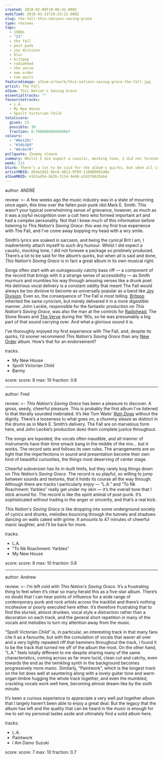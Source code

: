 ```yaml
---
created: 2018-02-08T18:00:42.000Z
modified: 2018-03-21T20:23:22.000Z
slug: the-fall-this-nations-saving-grace
type: reviews
tags:
  - 1980s
  - "23"
  - the fall
  - post punk
  - joy division
  - blur
  - britpop
  - radiohead
  - the verve
  - new order
  - tom waits
featuredimage: album-artwork/this-nations-saving-grace-the-fall.jpg
artist: The Fall
album: This Nation's Saving Grace
essentialtracks: ""
favouritetracks:
  - L.A.
  - My New House
  - Spoilt Victorian Child
totalscore:
  given: 23
  possible: 30
  fraction: 0.7666666666666667
colours:
  - "#0e120c"
  - "#36b389"
  - "#6c6e70"
pullquote: Chummy sleaze
summary: Whilst I did expect a caustic, mocking tone, I did not foresee a package so pristinely produced. There’s a lot to be said for the album's quirks, but when all is said and done, This Nation’s Saving Grace is in fact a great album in its own musical right.
week: 131
blurb: There’s a lot to be said for the album's quirks, but when all is said and done, This Nation’s Saving Grace is in fact a great album in its own right.
artistMBID: d5da1841-9bc8-4813-9f89-11098090148e
albumMBID: e163ed54-842b-3114-9e98-a2d376029abd
---
```

author: ANDRÉ

review: >-
  A few weeks ago the music industry was in a state of mourning once again, this time over the fallen post-punk idol Mark E. Smith. This wasn’t your typical overwhelming sense of grievance, however, as much as it was a joyful recognition over a cult hero who formed important art and had a complex personality. Not that I knew much of this information before listening to *This Nation’s Saving Grace*: this was my first true experience with The Fall, and I’ve come away bopping my head with a wry smile. 
  
  Smith’s lyrics are soaked in sarcasm, and being the cynical Brit I am, I inadvertently attach myself to such dry humour. Whilst I did expect a caustic, mocking tone, I did not foresee a package so pristinely produced. There’s a lot to be said for the album’s quirks, but when all is said and done, *This Nation’s Saving Grace* is in fact a great album in its own musical right.

  Songs often start with an outrageously catchy bass riff — a component of the record that brings with it a strange sense of accessibility — as Smith murmurs and mumbles his way through amusing verses like a drunk poet. His delirious vocal delivery is a constant oddity that meant The Fall would always be too divisive to become as universally popular as a band like [Joy Division](/reviews/joy-division-unknown-pleasures/). Even so, the consequence of The Fall is most telling. [Britpop](/reviews/blur-modern-life-is-rubbish/) inherited the same cynicism, but merely delivered it in a more digestible manner. John Leckie, responsible for the fantastic production on *This Nation’s Saving Grace*, was also the man at the controls for [Radiohead](/reviews/radiohead-ok-computer/), The Stone Roses and [The Verve](/reviews/the-verve-urban-hymns/) during the ’90s, so he was presumably a big part of that sound carrying over. And what a glorious sound it is. 
  
  I’ve thoroughly enjoyed my first experience with The Fall, and, despite its quirks, I’d sooner recommend *This Nation’s Saving Grace* than any [New Order](/reviews/new-order-power-corruption-and-lies/) album. How’s that for an endorsement?

tracks:
  - My New House
  - ­­Spoilt Victorian Child
  - ­­Barmy

score:
  score: 8
  max: 10
  fraction: 0.8

---
author: Fred

review: >-
  *This Nation’s Saving Grace* has been a pleasure to discover. A gross, seedy, cheerful pleasure. This is probably the first album I’ve listened to that literally sounded inebriated. It’s like Tom Waits’ [*Rain Dogs*](/reviews/tom-waits-rain-dogs/) without the dignity. There’s a looseness to what goes on, a chummy sleaze as distinct in the drums as in Mark E. Smith’s delivery. The Fall are on marvelous form here, and John Leckie’s production does them complete justice throughout. 
  
  The songs are lopsided, the vocals often inaudible, and all manner of instruments have their time smack bang in the middle of the mix… but it works. The record sets and follows its own rules. The arrangements are so tight that the imperfections in sound and presentation become their own kind of beautiful curiosities, the things most deserving of center stage.

  Cheerful subversion has its in-built limits, but they rarely bog things down on *This Nation’s Saving Grace*. The record is so playful, so willing to jump between sounds and textures, that it holds its course all the way through. Although there are tracks I particularly enjoy — “L.A.” and “To Nk Roachment: Yarbles” really get under my skin — it’s the overall tone that I stick around for. The record is like the spirit animal of post-punk. It’s sophisticated without trading in the anger or sincerity, and that’s a real kick. 
  
  *This Nation's Saving Grace* is like dropping into some underground society of cynics and drunks, melodies bouncing through the tunnels and shadows dancing on walls caked with grime. It amounts to 47 minutes of cheerful manic laughter, and I’ll be back for more.

tracks:
  - L.A.
  - "­­To Nk Roachment: Yarbles"
  - ­­My New House

score:
  score: 8
  max: 10
  fraction: 0.8

---
author: Andrew

review: >-
  I’m left cold with *This Nation’s Saving Grace*. It’s a frustrating thing to feel when it’s clear so many herald this as a five-star album. There’s no doubt that I can hear points of influence for a wide range of contemporary punk and rock artists across the tracklist and there’s nothing incohesive or poorly executed here either. It’s therefore frustrating that to find the slurred, almost drunken, vocal style a distraction rather than a decoration on each track, and the general short repetition in many of the vocals and melodies to turn my attention away from the music. 
  
  “Spoilt Victorian Child” is, in particular, an interesting track in that many fans cite it as a favourite, but with the cumulation of vocals that waver all over and a very tightly repeated riff that hammers throughout the track, I found it to be the track that turned me off of the album the most. On the other hand, “L.A.” feels totally different to me despite sharing many of the same characteristics, coming across as far more lucid, clean cut and catchy, even towards the end as the twinkling synth in the background becomes progressively more manic. Similarly, “Paintwork”, which is the longest track on the list does well at sauntering along with a lovely guitar tone and warm organ timbre hugging the whole track together, and even the mumbled, crackling vocals work well here, becoming almost dream-like by the sixth minute. 
  
  It’s been a curious experience to appreciate a very well put together album that I largely haven’t been able to enjoy a great deal. But the legacy that the album has left and the quality that can be heard in the music is enough for me to set my personal tastes aside and ultimately find a solid album here.

tracks:
  - L.A.
  - ­­Paintwork
  - ­­I Am Damo Suzuki
  
score:
  score: 7
  max: 10
  fraction: 0.7
